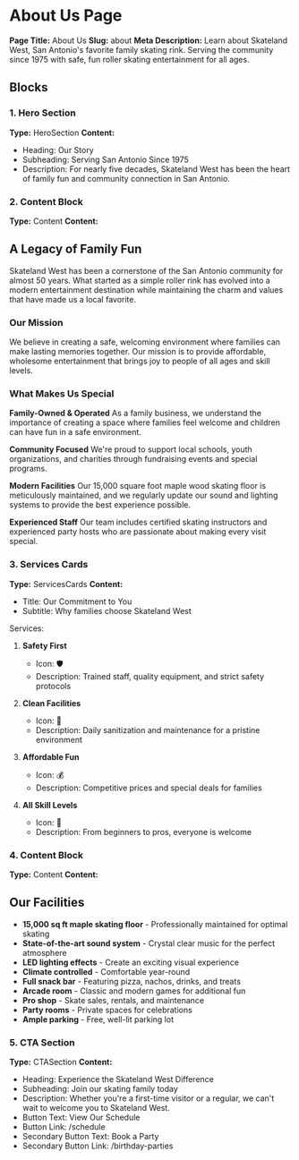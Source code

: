 # About Us Page

**Page Title:** About Us
**Slug:** about
**Meta Description:** Learn about Skateland West, San Antonio's favorite family skating rink. Serving the community since 1975 with safe, fun roller skating entertainment for all ages.

## Blocks

### 1. Hero Section
**Type:** HeroSection
**Content:**
- Heading: Our Story
- Subheading: Serving San Antonio Since 1975
- Description: For nearly five decades, Skateland West has been the heart of family fun and community connection in San Antonio.

### 2. Content Block
**Type:** Content
**Content:**

## A Legacy of Family Fun

Skateland West has been a cornerstone of the San Antonio community for almost 50 years. What started as a simple roller rink has evolved into a modern entertainment destination while maintaining the charm and values that have made us a local favorite.

### Our Mission

We believe in creating a safe, welcoming environment where families can make lasting memories together. Our mission is to provide affordable, wholesome entertainment that brings joy to people of all ages and skill levels.

### What Makes Us Special

**Family-Owned & Operated**
As a family business, we understand the importance of creating a space where families feel welcome and children can have fun in a safe environment.

**Community Focused**
We're proud to support local schools, youth organizations, and charities through fundraising events and special programs.

**Modern Facilities**
Our 15,000 square foot maple wood skating floor is meticulously maintained, and we regularly update our sound and lighting systems to provide the best experience possible.

**Experienced Staff**
Our team includes certified skating instructors and experienced party hosts who are passionate about making every visit special.

### 3. Services Cards
**Type:** ServicesCards
**Content:**
- Title: Our Commitment to You
- Subtitle: Why families choose Skateland West

Services:
1. **Safety First**
   - Icon: 🛡️
   - Description: Trained staff, quality equipment, and strict safety protocols
   
2. **Clean Facilities**
   - Icon: 🧹
   - Description: Daily sanitization and maintenance for a pristine environment
   
3. **Affordable Fun**
   - Icon: 💰
   - Description: Competitive prices and special deals for families
   
4. **All Skill Levels**
   - Icon: 🌟
   - Description: From beginners to pros, everyone is welcome

### 4. Content Block
**Type:** Content
**Content:**

## Our Facilities

- **15,000 sq ft maple skating floor** - Professionally maintained for optimal skating
- **State-of-the-art sound system** - Crystal clear music for the perfect atmosphere
- **LED lighting effects** - Create an exciting visual experience
- **Climate controlled** - Comfortable year-round
- **Full snack bar** - Featuring pizza, nachos, drinks, and treats
- **Arcade room** - Classic and modern games for additional fun
- **Pro shop** - Skate sales, rentals, and maintenance
- **Party rooms** - Private spaces for celebrations
- **Ample parking** - Free, well-lit parking lot

### 5. CTA Section
**Type:** CTASection
**Content:**
- Heading: Experience the Skateland West Difference
- Subheading: Join our skating family today
- Description: Whether you're a first-time visitor or a regular, we can't wait to welcome you to Skateland West.
- Button Text: View Our Schedule
- Button Link: /schedule
- Secondary Button Text: Book a Party
- Secondary Button Link: /birthday-parties
